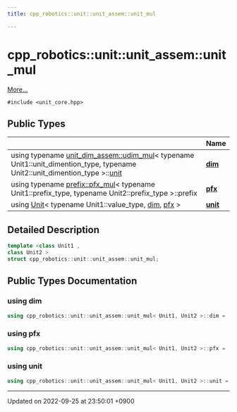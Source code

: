 ```yaml
---
title: cpp_robotics::unit::unit_assem::unit_mul

---
```


# cpp_robotics::unit::unit_assem::unit_mul



 [More...](#detailed-description)


`#include <unit_core.hpp>`

## Public Types

|                | Name           |
| -------------- | -------------- |
| using typename [unit_dim_assem::udim_mul](/cpp_robotics/doxybook/Classes/structcpp__robotics_1_1unit_1_1unit__dim__assem_1_1udim__mul/)< typename Unit1::unit_dimention_type, typename Unit2::unit_dimention_type >::[unit](/cpp_robotics/doxybook/Classes/structcpp__robotics_1_1unit_1_1unit__assem_1_1unit__mul/#using-unit) | **[dim](/cpp_robotics/doxybook/Classes/structcpp__robotics_1_1unit_1_1unit__assem_1_1unit__mul/#using-dim)**  |
| using typename [prefix::pfx_mul](/cpp_robotics/doxybook/Classes/structcpp__robotics_1_1unit_1_1prefix_1_1pfx__mul/)< typename Unit1::prefix_type, typename Unit2::prefix_type >::prefix | **[pfx](/cpp_robotics/doxybook/Classes/structcpp__robotics_1_1unit_1_1unit__assem_1_1unit__mul/#using-pfx)**  |
| using [Unit](/cpp_robotics/doxybook/Classes/classcpp__robotics_1_1unit_1_1Unit/)< typename Unit1::value_type, [dim](/cpp_robotics/doxybook/Classes/structcpp__robotics_1_1unit_1_1unit__assem_1_1unit__mul/#using-dim), [pfx](/cpp_robotics/doxybook/Classes/structcpp__robotics_1_1unit_1_1unit__assem_1_1unit__mul/#using-pfx) > | **[unit](/cpp_robotics/doxybook/Classes/structcpp__robotics_1_1unit_1_1unit__assem_1_1unit__mul/#using-unit)**  |

## Detailed Description

```cpp
template <class Unit1 ,
class Unit2 >
struct cpp_robotics::unit::unit_assem::unit_mul;
```

## Public Types Documentation

### using dim

```cpp
using cpp_robotics::unit::unit_assem::unit_mul< Unit1, Unit2 >::dim =  typename unit_dim_assem::udim_mul<typename Unit1::unit_dimention_type, typename Unit2::unit_dimention_type>::unit;
```


### using pfx

```cpp
using cpp_robotics::unit::unit_assem::unit_mul< Unit1, Unit2 >::pfx =  typename prefix::pfx_mul<typename Unit1::prefix_type, typename Unit2::prefix_type>::prefix;
```


### using unit

```cpp
using cpp_robotics::unit::unit_assem::unit_mul< Unit1, Unit2 >::unit =  Unit<typename Unit1::value_type, dim, pfx>;
```


-------------------------------

Updated on 2022-09-25 at 23:50:01 +0900